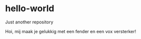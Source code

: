 # hello-world
Just another repository

Hoi, mij maak je gelukkig met een fender en een vox versterker!

